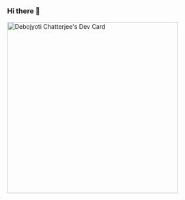 ### Hi there 👋

<a href="https://app.daily.dev/debojyotioffice"><img src="https://api.daily.dev/devcards/e898199f7f82411a94d4a325af3e5583.png?r=lbi" width="400" alt="Debojyoti Chatterjee's Dev Card"/></a>
<!--
**debojyotichatterjee9/debojyotichatterjee9** is a ✨ _special_ ✨ repository because its `README.md` (this file) appears on your GitHub profile.

Here are some ideas to get you started:

- 🔭 I’m currently working on ...
- 🌱 I’m currently learning ...
- 👯 I’m looking to collaborate on ...
- 🤔 I’m looking for help with ...
- 💬 Ask me about ...
- 📫 How to reach me: ...
- 😄 Pronouns: ...
- ⚡ Fun fact: ...
-->
